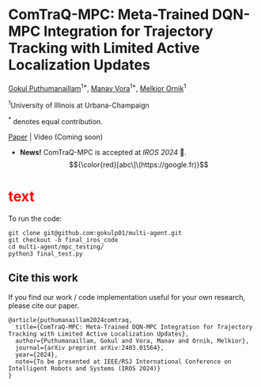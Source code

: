 # ComTraQ-MPC: Meta-Trained DQN-MPC Integration for Trajectory Tracking with Limited Active Localization Updates

[Gokul Puthumanaillam](https://gokulp01.github.io/)<sup>1*</sup>,
[Manav Vora](https://manavvora.github.io)<sup>1*</sup>,
[Melkior Ornik](https://vita-group.github.io/)<sup>1</sup>

<sup>1</sup>University of Illinois at Urbana-Champaign

<sup>\*</sup> denotes equal contribution.

[Paper](https://arxiv.org/pdf/2403.01564) | Video (Coming soon)

- **News!** ComTraQ-MPC is accepted at _IROS 2024_ 🎉.
  $${\color{red}[abc\]\(https://google.fr)}$$

## <h1 style="color: red">text</h1>

To run the code:

```
git clone git@github.com:gokulp01/multi-agent.git
git checkout -b final_iros_code
cd multi-agent/mpc_testing/
python3 final_test.py
```

## Cite this work

If you find our work / code implementation useful for your own research, please cite our paper.

```
@article{puthumanaillam2024comtraq,
  title={ComTraQ-MPC: Meta-Trained DQN-MPC Integration for Trajectory Tracking with Limited Active Localization Updates},
  author={Puthumanaillam, Gokul and Vora, Manav and Ornik, Melkior},
  journal={arXiv preprint arXiv:2403.01564},
  year={2024},
  note={To be presented at IEEE/RSJ International Conference on Intelligent Robots and Systems (IROS 2024)}
}
```
